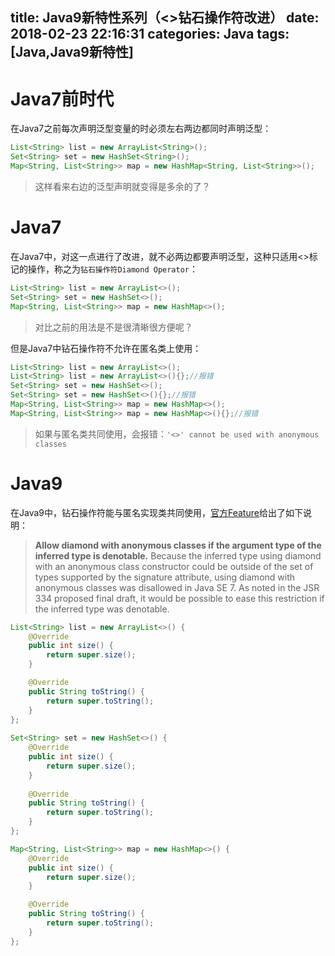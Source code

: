 title: Java9新特性系列（<>钻石操作符改进）
date: 2018-02-23 22:16:31
categories: Java
tags: [Java,Java9新特性]
---
# Java7前时代

在Java7之前每次声明泛型变量的时必须左右两边都同时声明泛型：

```java
List<String> list = new ArrayList<String>();
Set<String> set = new HashSet<String>();
Map<String, List<String>> map = new HashMap<String, List<String>>();
```
>这样看来右边的泛型声明就变得是多余的了？

# Java7

在Java7中，对这一点进行了改进，就不必两边都要声明泛型，这种只适用<>标记的操作，称之为`钻石操作符Diamond Operator`：

```java
List<String> list = new ArrayList<>();
Set<String> set = new HashSet<>();
Map<String, List<String>> map = new HashMap<>();
```
>对比之前的用法是不是很清晰很方便呢？

但是Java7中钻石操作符不允许在匿名类上使用：

```java
List<String> list = new ArrayList<>();
List<String> list = new ArrayList<>(){};//报错
Set<String> set = new HashSet<>();
Set<String> set = new HashSet<>(){};//报错
Map<String, List<String>> map = new HashMap<>();
Map<String, List<String>> map = new HashMap<>(){};//报错
```
>如果与匿名类共同使用，会报错：`'<>' cannot be used with anonymous classes`

<!--more-->

# Java9

在Java9中，钻石操作符能与匿名实现类共同使用，[官方Feature](http://openjdk.java.net/jeps/213)给出了如下说明：
>**Allow diamond with anonymous classes if the argument type of the inferred type is denotable.** Because the inferred type using diamond with an anonymous class constructor could be outside of the set of types supported by the signature attribute, using diamond with anonymous classes was disallowed in Java SE 7. As noted in the JSR 334 proposed final draft, it would be possible to ease this restriction if the inferred type was denotable.

```java
List<String> list = new ArrayList<>() {
    @Override
    public int size() {
        return super.size();
    }

    @Override
    public String toString() {
        return super.toString();
    }
};
        
Set<String> set = new HashSet<>() {
    @Override
    public int size() {
        return super.size();
    }
    
    @Override
    public String toString() {
        return super.toString();
    }
};

Map<String, List<String>> map = new HashMap<>() {
    @Override
    public int size() {
        return super.size();
    }

    @Override
    public String toString() {
        return super.toString();
    }
};
```